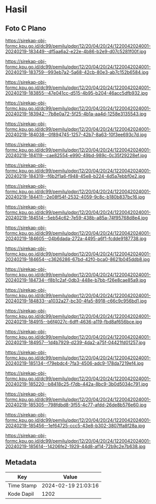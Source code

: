# Hasil

## Foto C Plano

https://sirekap-obj-formc.kpu.go.id/dc99/pemilu/pdpr/12/20/04/20/24/1220042024001-20240219-183449--df5aa6a2-e22e-4b86-b2e9-d07c5281f00f.jpg

https://sirekap-obj-formc.kpu.go.id/dc99/pemilu/pdpr/12/20/04/20/24/1220042024001-20240219-183759--993eb7a2-5a68-42cb-80e3-ab7c152b6584.jpg

https://sirekap-obj-formc.kpu.go.id/dc99/pemilu/pdpr/12/20/04/20/24/1220042024001-20240219-183855--47e041cc-d515-4b95-b204-46acc5dfb932.jpg

https://sirekap-obj-formc.kpu.go.id/dc99/pemilu/pdpr/12/20/04/20/24/1220042024001-20240219-183942--7b8e0a72-5f25-4b1a-aa4d-1258e3135543.jpg

https://sirekap-obj-formc.kpu.go.id/dc99/pemilu/pdpr/12/20/04/20/24/1220042024001-20240219-184038--0f894745-1257-42b7-8a63-10f3ee693c7d.jpg

https://sirekap-obj-formc.kpu.go.id/dc99/pemilu/pdpr/12/20/04/20/24/1220042024001-20240219-184119--cae82554-e990-49bd-989c-0c35f29228ef.jpg

https://sirekap-obj-formc.kpu.go.id/dc99/pemilu/pdpr/12/20/04/20/24/1220042024001-20240219-184319--f6b2f1a6-f948-45e8-b224-4d5a7ebbf0e2.jpg

https://sirekap-obj-formc.kpu.go.id/dc99/pemilu/pdpr/12/20/04/20/24/1220042024001-20240219-184411--2e08f54f-2532-4059-9c8c-b180b837bc16.jpg

https://sirekap-obj-formc.kpu.go.id/dc99/pemilu/pdpr/12/20/04/20/24/1220042024001-20240219-184514--5eb54c62-7e59-438b-a85a-74f95768d8e4.jpg

https://sirekap-obj-formc.kpu.go.id/dc99/pemilu/pdpr/12/20/04/20/24/1220042024001-20240219-184605--04b6dada-272a-4495-a6f1-fcdde9187738.jpg

https://sirekap-obj-formc.kpu.go.id/dc99/pemilu/pdpr/12/20/04/20/24/1220042024001-20240219-184654--c3626286-67bd-42f0-bca0-8621b045ddb8.jpg

https://sirekap-obj-formc.kpu.go.id/dc99/pemilu/pdpr/12/20/04/20/24/1220042024001-20240219-184734--f8b1c2af-0db3-448e-b7bb-f26e8cae85a9.jpg

https://sirekap-obj-formc.kpu.go.id/dc99/pemilu/pdpr/12/20/04/20/24/1220042024001-20240219-184833--a1032a27-bc30-4fa5-8918-c66c9c956bd1.jpg

https://sirekap-obj-formc.kpu.go.id/dc99/pemilu/pdpr/12/20/04/20/24/1220042024001-20240219-184915--b6f4027c-6dff-4636-a119-fbd8af656bce.jpg

https://sirekap-obj-formc.kpu.go.id/dc99/pemilu/pdpr/12/20/04/20/24/1220042024001-20240219-184957--1d4b7929-d239-4da2-a75f-04421fd01257.jpg

https://sirekap-obj-formc.kpu.go.id/dc99/pemilu/pdpr/12/20/04/20/24/1220042024001-20240219-185134--f79ebdc4-7fa3-4506-adc9-178da7219ef4.jpg

https://sirekap-obj-formc.kpu.go.id/dc99/pemilu/pdpr/12/20/04/20/24/1220042024001-20240219-185220--b8418c25-f7db-442a-8bc9-3b0d5034c791.jpg

https://sirekap-obj-formc.kpu.go.id/dc99/pemilu/pdpr/12/20/04/20/24/1220042024001-20240219-185305--798fdbd8-3f55-4c77-afdd-26de8b576e60.jpg

https://sirekap-obj-formc.kpu.go.id/dc99/pemilu/pdpr/12/20/04/20/24/1220042024001-20240219-185456--1ef64725-ccc5-43e8-b302-3807ffa8f28a.jpg

https://sirekap-obj-formc.kpu.go.id/dc99/pemilu/pdpr/12/20/04/20/24/1220042024001-20240219-185614--14206fe2-1929-44d8-af14-72b9c2e7b638.jpg


## Metadata

| Key        | Value               |
| ---------- | ------------------- |
| Time Stamp | 2024-02-19 21:03:16 |
| Kode Dapil | 1202                |



